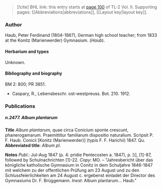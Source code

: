 > [!cite] BHL link: this entry starts at [page 100](https://www.biodiversitylibrary.org/item/103253#page/126/mode/1up) of TL-2 Vol. II.
> Supporting pages: [[Abbreviations|abbreviations]], [[Layout key|layout key]].

### Author

Haub, Peter Ferdinand (1804-1867), German high school teacher; from 1833 at the Konitz (Marienwerder) Gymnasium. (*Haub*).

#### Herbarium and types

Unknown.

#### Bibliography and biography

BM 2: 800; PR 3851.
- Caspary, R., Lebensbeschr. ost-westpreuss. Bot. 210. 1912.

### Publications

##### n.2477. Album plantarum

**Title**
*Album plantarum*, quae circa Conicium sponte crescunt, phanerogamarum. Praemittitur familiarum dispositio naturalium. Scripsit P. F. Haub. Conicii \[Konitz (Marienwerder)\] (typis F. F. Harichii) 1847. Qu.
**Abbreviated title**: *Album pl.*

**Notes**
*Publ*.: Jul-Aug 1847 (p. 4: pridie Pentecosten a. 1847), p. \[i\], \[1\]-87, followed by Schulnachrichten \[1\]-22. *Copy*: MO. – "Jahresbericht über das kônigliche katholische Gymnasium in Conitz in dem Schuljahre 1846-1847 mit welchem zu der offentlichen Prüfung am 23 August und zu den Schlussfeierlichkeiten am 24 August c. ergebenst einladet der Director des Gymnasiums Dr. F. Brüggemann. *Inest*: Album plantarum... Haub."

